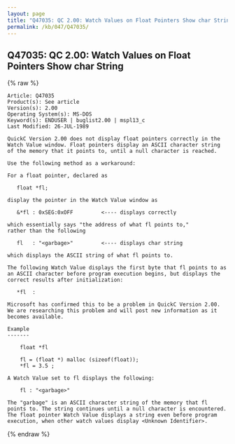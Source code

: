 ```yaml
---
layout: page
title: "Q47035: QC 2.00: Watch Values on Float Pointers Show char String"
permalink: /kb/047/Q47035/
---
```


## Q47035: QC 2.00: Watch Values on Float Pointers Show char String

{% raw %}

	Article: Q47035
	Product(s): See article
	Version(s): 2.00
	Operating System(s): MS-DOS
	Keyword(s): ENDUSER | buglist2.00 | mspl13_c
	Last Modified: 26-JUL-1989
	
	QuickC Version 2.00 does not display float pointers correctly in the
	Watch Value window. Float pointers display an ASCII character string
	of the memory that it points to, until a null character is reached.
	
	Use the following method as a workaround:
	
	For a float pointer, declared as
	
	   float *fl;
	
	display the pointer in the Watch Value window as
	
	   &*fl : 0xSEG:0xOFF         <---- displays correctly
	
	which essentially says "the address of what fl points to,"
	rather than the following
	
	   fl   : "<garbage>"         <---- displays char string
	
	which displays the ASCII string of what fl points to.
	
	The following Watch Value displays the first byte that fl points to as
	an ASCII character before program execution begins, but displays the
	correct results after initialization:
	
	   *fl  :
	
	Microsoft has confirmed this to be a problem in QuickC Version 2.00.
	We are researching this problem and will post new information as it
	becomes available.
	
	Example
	-------
	
	    float *fl
	
	    fl = (float *) malloc (sizeof(float));
	    *fl = 3.5 ;
	
	A Watch Value set to fl displays the following:
	
	    fl : "<garbage>"
	
	The "garbage" is an ASCII character string of the memory that fl
	points to. The string continues until a null character is encountered.
	The float pointer Watch Value displays a string even before program
	execution, when other watch values display <Unknown Identifier>.

{% endraw %}
